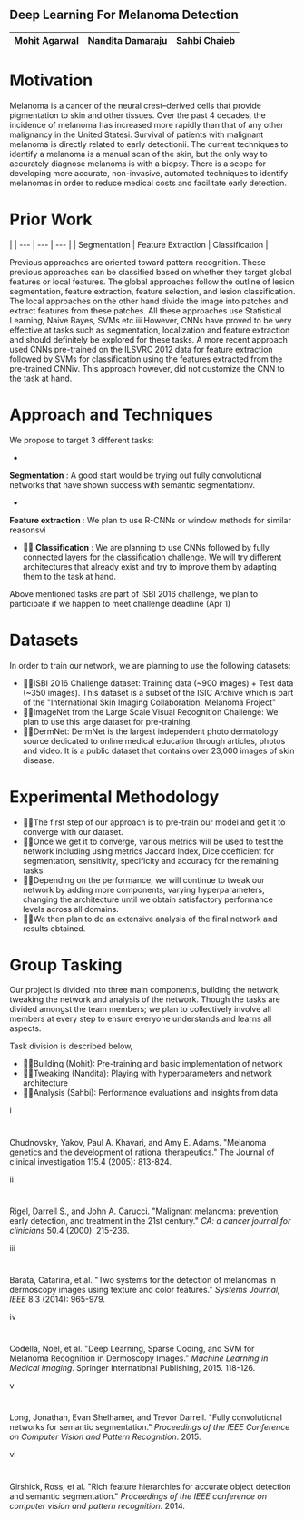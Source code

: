 
## Deep Learning For Melanoma Detection

| Mohit Agarwal | Nandita Damaraju | Sahbi Chaieb |
| --- | --- | --- |

# Motivation

Melanoma is a cancer of the neural crest–derived cells that provide pigmentation to skin and other tissues. Over the past 4 decades, the incidence of melanoma has increased more rapidly than that of any other malignancy in the United Statesi. Survival of patients with malignant melanoma is directly related to early detectionii.  The current techniques to identify a melanoma is a manual scan of the skin, but the only way to accurately diagnose melanoma is with a biopsy. There is a scope for developing more accurate, non-invasive, automated techniques to identify melanomas in order to reduce medical costs and facilitate early detection.

# Prior Work



 |
| --- | --- | --- |
| Segmentation | Feature Extraction | Classification |

Previous approaches are oriented toward pattern recognition. These previous approaches can be classified based on whether they target global features or local features. The global approaches follow the outline of lesion segmentation, feature extraction, feature selection, and lesion classification. The local approaches on the other hand divide the image into patches and extract features from these patches. All these approaches use Statistical Learning, Naive Bayes, SVMs etc.iii However, CNNs have proved to be very effective at tasks such as segmentation, localization and feature extraction and should definitely be explored for these tasks. A more recent approach used CNNs pre-trained on the ILSVRC 2012 data for feature extraction followed by SVMs for classification using the features extracted from the pre-trained CNNiv. This approach however, did not customize the CNN to the task at hand.

# Approach and Techniques

We propose to target 3 different tasks:

-
**Segmentation** : A good start would be trying out fully convolutional networks that have shown success with semantic segmentationv.

-
**Feature extraction** : We plan to use R-CNNs or window methods for similar reasonsvi
-  **Classification** : We are planning to use CNNs followed by fully connected layers for the classification challenge. We will try different architectures that already exist and try to improve them by adapting them to the task at hand.

Above mentioned tasks are part of ISBI 2016 challenge, we plan to participate if we happen to meet challenge deadline (Apr 1)

# Datasets

In order to train our network, we are planning to use the following datasets:

- ISBI 2016 Challenge dataset: Training data (~900 images) + Test data (~350 images). This dataset is a subset of the ISIC Archive which is part of the "International Skin Imaging Collaboration: Melanoma Project"
- ImageNet from the Large Scale Visual Recognition Challenge: We plan to use this large dataset for pre-training.
- DermNet: DermNet is the largest independent photo dermatology source dedicated to online medical education through articles, photos and video. It is a public dataset that contains over 23,000 images of skin disease.

# Experimental Methodology

- The first step of our approach is to pre-train our model and get it to converge with our dataset.
- Once we get it to converge, various metrics will be used to test the network including using metrics Jaccard Index, Dice coefficient for segmentation, sensitivity, specificity and accuracy for the remaining tasks.
- Depending on the performance, we will continue to tweak our network by adding more components, varying hyperparameters, changing the architecture until we obtain satisfactory performance levels across all domains.
- We then plan to do an extensive analysis of the final network and results obtained.

# Group Tasking

Our project is divided into three main components, building the network, tweaking the network and analysis of the network. Though the tasks are divided amongst the team members; we plan to collectively involve all members at every step to ensure everyone understands and learns all aspects.

Task division is described below,

- Building (Mohit): Pre-training and basic implementation of network
- Tweaking (Nandita): Playing with hyperparameters and network architecture
- Analysis (Sahbi): Performance evaluations and insights from data

i

#
Chudnovsky, Yakov, Paul A. Khavari, and Amy E. Adams. "Melanoma genetics and the development of rational therapeutics." The Journal of clinical investigation 115.4 (2005): 813-824.

ii

#
 Rigel, Darrell S., and John A. Carucci. "Malignant melanoma: prevention, early detection, and treatment in the 21st century." _CA: a cancer journal for clinicians_ 50.4 (2000): 215-236.

iii

#
 Barata, Catarina, et al. "Two systems for the detection of melanomas in dermoscopy images using texture and color features." _Systems Journal, IEEE_ 8.3 (2014): 965-979.

iv

#
 Codella, Noel, et al. "Deep Learning, Sparse Coding, and SVM for Melanoma Recognition in Dermoscopy Images." _Machine Learning in Medical Imaging_. Springer International Publishing, 2015. 118-126.

v

#
 Long, Jonathan, Evan Shelhamer, and Trevor Darrell. "Fully convolutional networks for semantic segmentation." _Proceedings of the IEEE Conference on Computer Vision and Pattern Recognition_. 2015.

vi

#
 Girshick, Ross, et al. "Rich feature hierarchies for accurate object detection and semantic segmentation." _Proceedings of the IEEE conference on computer vision and pattern recognition_. 2014.
